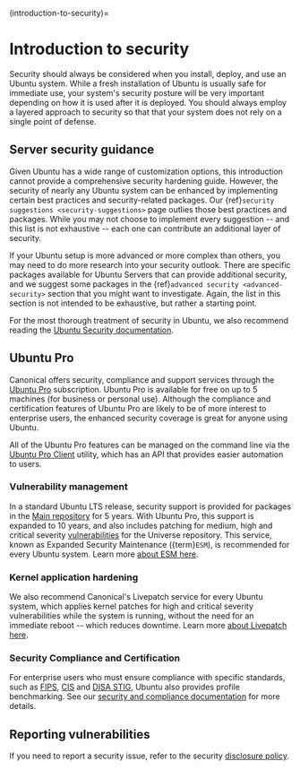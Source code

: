 (introduction-to-security)=
# Introduction to security

Security should always be considered when you install, deploy, and use an
Ubuntu system. While a fresh installation of Ubuntu is usually safe for
immediate use, your system's security posture will be very important depending
on how it is used after it is deployed. You should always employ a layered
approach to security so that that your system does not rely on a single
point of defense.

## Server security guidance

Given Ubuntu has a wide range of customization options, this introduction cannot 
provide a comprehensive security hardening guide. However, the security of nearly any 
Ubuntu system can be enhanced by implementing certain best practices and security-related 
packages. Our {ref}`security suggestions <security-suggestions>` page outlies those best 
practices and packages. While you may not choose to implement every suggestion -- and 
this list is not exhaustive -- each one can contribute an additional layer of security.

If your Ubuntu setup is more advanced or more complex than others, you may 
need to do more research into your security outlook. There are specific 
packages available for Ubuntu Servers that can provide additional security, and
we suggest some packages in the {ref}`advanced security <advanced-security>` 
section that you might want to investigate. Again, the list in this section
is not intended to be exhaustive, but rather a starting point.

For the most thorough treatment of security in Ubuntu, we also recommend reading the [Ubuntu Security documentation](https://ubuntu.com/security).


## Ubuntu Pro

Canonical offers security, compliance and support services through the
[Ubuntu Pro](https://ubuntu.com/pro) subscription. Ubuntu Pro is available
for free on up to 5 machines (for business or personal use). Although the
compliance and certification features of Ubuntu Pro are likely to be of more
interest to enterprise users, the enhanced security coverage is great for
anyone using Ubuntu.

All of the Ubuntu Pro features can be managed on the command line via the
[Ubuntu Pro Client](https://canonical-ubuntu-pro-client.readthedocs-hosted.com/en/latest/)
utility, which has an API that provides easier automation to users.

### Vulnerability management

In a standard Ubuntu LTS release, security support is provided 
for packages in the [Main repository](https://canonical-ubuntu-packaging-guide.readthedocs-hosted.com/en/latest/explanation/archive/#components)
for 5 years. With Ubuntu Pro, this support is expanded 
to 10 years, and also includes patching for medium, high and critical severity
[vulnerabilities](https://ubuntu.com/security/cves/about) for the Universe
repository. This service, known as Expanded Security Maintenance ({term}`ESM`), is recommended for every Ubuntu system. Learn more
[about ESM here](https://ubuntu.com/security/esm).


### Kernel application hardening

We also recommend Canonical's Livepatch service for 
every Ubuntu system, which applies kernel patches for high and 
critical severity vulnerabilities while the system is running, without 
the need for an immediate reboot -- which reduces downtime. Learn more
[about Livepatch here](https://ubuntu.com/security/livepatch).

### Security Compliance and Certification

For enterprise users who must ensure compliance with specific standards, such as
[FIPS](https://ubuntu.com/security/certifications/docs/fips),
[CIS](https://ubuntu.com/security/certifications/docs/usg) and
[DISA STIG](https://ubuntu.com/security/certifications/docs/disa-stig), Ubuntu
also provides profile benchmarking. See our
[security and compliance documentation](https://ubuntu.com/security/certifications/docs)
for more details.
 
## Reporting vulnerabilities

If you need to report a security issue, refer to the security
[disclosure policy](https://ubuntu.com/security/disclosure-policy).

